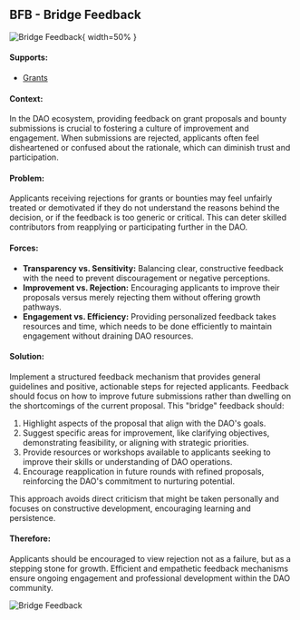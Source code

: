 ## BFB - Bridge Feedback

![Bridge Feedback](output/illustrations/bridge_feedback.png){ width=50% }

#### Supports:
* [Grants](./grants.html)

#### Context:
In the DAO ecosystem, providing feedback on grant proposals and bounty submissions is crucial to fostering a culture of improvement and engagement. When submissions are rejected, applicants often feel disheartened or confused about the rationale, which can diminish trust and participation.

#### Problem:
Applicants receiving rejections for grants or bounties may feel unfairly treated or demotivated if they do not understand the reasons behind the decision, or if the feedback is too generic or critical. This can deter skilled contributors from reapplying or participating further in the DAO.

#### Forces:

- **Transparency vs. Sensitivity:** Balancing clear, constructive feedback with the need to prevent discouragement or negative perceptions.
- **Improvement vs. Rejection:** Encouraging applicants to improve their proposals versus merely rejecting them without offering growth pathways.
- **Engagement vs. Efficiency:** Providing personalized feedback takes resources and time, which needs to be done efficiently to maintain engagement without draining DAO resources.

#### Solution:
Implement a structured feedback mechanism that provides general guidelines and positive, actionable steps for rejected applicants. Feedback should focus on how to improve future submissions rather than dwelling on the shortcomings of the current proposal. This "bridge" feedback should:

1. Highlight aspects of the proposal that align with the DAO's goals.
2. Suggest specific areas for improvement, like clarifying objectives, demonstrating feasibility, or aligning with strategic priorities.
3. Provide resources or workshops available to applicants seeking to improve their skills or understanding of DAO operations.
4. Encourage reapplication in future rounds with refined proposals, reinforcing the DAO's commitment to nurturing potential.

This approach avoids direct criticism that might be taken personally and focuses on constructive development, encouraging learning and persistence.

#### Therefore:
Applicants should be encouraged to view rejection not as a failure, but as a stepping stone for growth. Efficient and empathetic feedback mechanisms ensure ongoing engagement and professional development within the DAO community.



![Bridge Feedback](output/bridge_feedback_specific_graph.png)